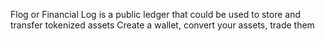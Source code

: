 Flog or Financial Log is a public ledger that could be used to store and transfer tokenized assets
Create a wallet, convert your assets, trade them

